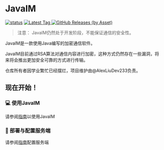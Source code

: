# JavaIM

[![status](https://img.shields.io/github/actions/workflow/status/QiLechan/JavaIM/buildandcodeql.yml?style=for-the-badge)](https://github.com/QiLechan/JavaIM/actions)
[
![Latest Tag](https://img.shields.io/github/v/tag/QiLechan/JavaIM?label=LATEST%20TAG&style=for-the-badge)
![GitHub Releases (by Asset)](https://img.shields.io/github/downloads/QiLechan/JavaIM/latest/total?style=for-the-badge)
](https://github.com/QiLechan/JavaIM/releases/latest)  

> 注意： JavaIM仍然处于开发阶段，不能保证通信的安全性。

JavaIM是一款使用Java编写的加密通信软件。

JavaIM目前通过RSA算法对通信内容进行加密，这种方式仍然存在一些漏洞，将来将会推出更加安全可靠的方式进行传输。

仓库所有者因学业繁忙已经摆烂，项目维护由@AlexLiuDev233负责。

## 现在开始！
### 💻 使用JavaIM
请参阅[指南](https://docs.qileoffice.top/start/server-start)以使用JavaIM

### 🎯 部署与配置服务端
请参阅[指南](https://docs.qileoffice.top/start/install/client-start)配置服务端
